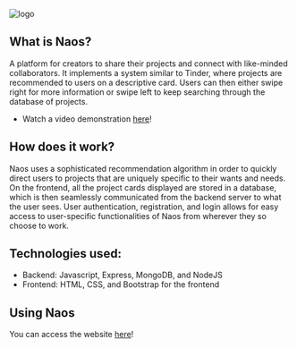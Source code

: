 ![logo](https://cdn.discordapp.com/attachments/828077361622679606/828743774473158666/naos_beta_logo_3.png)

## What is Naos?

A platform for creators to share their projects and connect with like-minded collaborators. It implements a system similar to Tinder, where projects are recommended to users on a descriptive card. Users can then either swipe right for more information or swipe left to keep searching through the database of projects. 
* Watch a video demonstration [here](https://drive.google.com/file/d/1nQh5MykyIaSYhk37tRMuQjBOqPdl9RDL/view?usp=sharing)!

## How does it work?

Naos uses a sophisticated recommendation algorithm in order to quickly direct users to projects that are uniquely specific to their wants and needs. On the frontend, all the project cards displayed are stored in a database, which is then seamlessly communicated from the backend server to what the user sees. User authentication, registration, and login allows for easy access to user-specific functionalities of Naos from wherever they so choose to work. 

## Technologies used:
* Backend: Javascript, Express, MongoDB, and NodeJS
* Frontend: HTML, CSS, and Bootstrap for the frontend

## Using Naos

You can access the website [here](http://54.174.233.149)!
